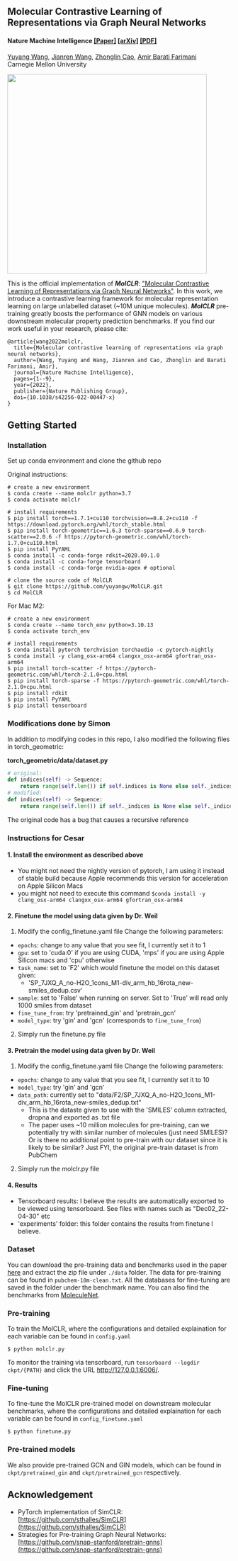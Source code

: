 ## Molecular Contrastive Learning of Representations via Graph Neural Networks ##

#### Nature Machine Intelligence [[Paper]](https://www.nature.com/articles/s42256-022-00447-x) [[arXiv]](https://arxiv.org/abs/2102.10056/) [[PDF]](https://www.nature.com/articles/s42256-022-00447-x.pdf) </br>
[Yuyang Wang](https://yuyangw.github.io/), [Jianren Wang](https://www.jianrenw.com/), [Zhonglin Cao](https://www.linkedin.com/in/zhonglincao/?trk=public_profile_browsemap), [Amir Barati Farimani](https://www.meche.engineering.cmu.edu/directory/bios/barati-farimani-amir.html) </br>
Carnegie Mellon University </br>

<img src="figs/pipeline.gif" width="450">

This is the official implementation of <strong><em>MolCLR</em></strong>: ["Molecular Contrastive Learning of Representations via Graph Neural Networks"](https://www.nature.com/articles/s42256-022-00447-x). In this work, we introduce a contrastive learning framework for molecular representation learning on large unlabelled dataset (~10M unique molecules). <strong><em>MolCLR</em></strong> pre-training greatly boosts the performance of GNN models on various downstream molecular property prediction benchmarks. 
If you find our work useful in your research, please cite:

```
@article{wang2022molclr,
  title={Molecular contrastive learning of representations via graph neural networks},
  author={Wang, Yuyang and Wang, Jianren and Cao, Zhonglin and Barati Farimani, Amir},
  journal={Nature Machine Intelligence},
  pages={1--9},
  year={2022},
  publisher={Nature Publishing Group},
  doi={10.1038/s42256-022-00447-x}
}
```


## Getting Started

### Installation

Set up conda environment and clone the github repo

Original instructions:
```
# create a new environment
$ conda create --name molclr python=3.7
$ conda activate molclr

# install requirements
$ pip install torch==1.7.1+cu110 torchvision==0.8.2+cu110 -f https://download.pytorch.org/whl/torch_stable.html
$ pip install torch-geometric==1.6.3 torch-sparse==0.6.9 torch-scatter==2.0.6 -f https://pytorch-geometric.com/whl/torch-1.7.0+cu110.html
$ pip install PyYAML
$ conda install -c conda-forge rdkit=2020.09.1.0
$ conda install -c conda-forge tensorboard
$ conda install -c conda-forge nvidia-apex # optional

# clone the source code of MolCLR
$ git clone https://github.com/yuyangw/MolCLR.git
$ cd MolCLR
```

For Mac M2:
```angular2html
# create a new environment
$ conda create --name torch_env python=3.10.13
$ conda activate torch_env

# install requirements
$ conda install pytorch torchvision torchaudio -c pytorch-nightly
$ conda install -y clang_osx-arm64 clangxx_osx-arm64 gfortran_osx-arm64
$ pip install torch-scatter -f https://pytorch-geometric.com/whl/torch-2.1.0+cpu.html
$ pip install torch-sparse -f https://pytorch-geometric.com/whl/torch-2.1.0+cpu.html
$ pip install rdkit
$ pip install PyYAML
$ pip install tensorboard
```

### Modifications done by Simon
In addition to modifying codes in this repo, I also modified the following files in torch_geometric:

**torch_geometric/data/dataset.py**
```python
# original:
def indices(self) -> Sequence:
    return range(self.len()) if self.indices is None else self._indices
# modified:
def indices(self) -> Sequence:
    return range(self.len()) if self._indices is None else self._indices
```
The original code has a bug that causes a recursive reference

### Instructions for Cesar
#### 1. Install the environment as described above
- You might not need the nightly version of pytorch, I am using it instead of stable build because Apple recommends 
this version for acceleration on Apple Silicon Macs
- you might not need to execute this command ```$conda install -y clang_osx-arm64 clangxx_osx-arm64 gfortran_osx-arm64```
#### 2. Finetune the model using data given by Dr. Weil
1. Modify the config_finetune.yaml file 
Change the following parameters:
- ```epochs```: change to any value that you see fit, I currently set it to 1
- ```gpu```: set to 'cuda:0' if you are using CUDA, 'mps' if you are using Apple Silicon macs and 'cpu' otherwise
- ```task_name```: set to 'F2' which would finetune the model on this dataset given:
  - 'SP_7JXQ_A_no-H2O_1cons_M1-div_arm_hb_16rota_new-smiles_dedup.csv'
- ```sample```: set to 'False' when running on server. Set to 'True' will read only 1000 smiles from dataset
- ```fine_tune_from```: try 'pretrained_gin' and 'pretrain_gcn'
- ```model_type```: try 'gin' and 'gcn' (corresponds to ```fine_tune_from```)
2. Simply run the finetune.py file

#### 3. Pretrain the model using data given by Dr. Weil
1. Modify the config_finetune.yaml file
Change the following parameters:
- ```epochs```: change to any value that you see fit, I currently set it to 10
- ```model_type```: try 'gin' and 'gcn'
- ```data_path```: currently set to "data/F2/SP_7JXQ_A_no-H2O_1cons_M1-div_arm_hb_16rota_new-smiles_dedup.txt"
  - This is the dataste given to use with the 'SMILES' column extracted, dropna and exported as .txt file
  - The paper uses ~10 million molecules for pre-training, can we potentially try with similar number of 
  molecules (just need SMILES)? Or is there no additional point to pre-train with our dataset since it is 
  likely to be similar? Just FYI, the original pre-train dataset is from PubChem
2. Simply run the molclr.py file


#### 4. Results
- Tensorboard results: I believe the results are automatically exported to be viewed using tensorboard. See files with
names such as "Dec02_22-04-30" etc
- 'experiments' folder: this folder contains the results from finetune I believe.

### Dataset

You can download the pre-training data and benchmarks used in the paper [here](https://drive.google.com/file/d/1aDtN6Qqddwwn2x612kWz9g0xQcuAtzDE/view?usp=sharing) and extract the zip file under `./data` folder. The data for pre-training can be found in `pubchem-10m-clean.txt`. All the databases for fine-tuning are saved in the folder under the benchmark name. You can also find the benchmarks from [MoleculeNet](https://moleculenet.org/).

### Pre-training

To train the MolCLR, where the configurations and detailed explaination for each variable can be found in `config.yaml`
```
$ python molclr.py
```

To monitor the training via tensorboard, run `tensorboard --logdir ckpt/{PATH}` and click the URL http://127.0.0.1:6006/.

### Fine-tuning 

To fine-tune the MolCLR pre-trained model on downstream molecular benchmarks, where the configurations and detailed explaination for each variable can be found in `config_finetune.yaml`
```
$ python finetune.py
```

### Pre-trained models

We also provide pre-trained GCN and GIN models, which can be found in `ckpt/pretrained_gin` and `ckpt/pretrained_gcn` respectively. 

## Acknowledgement

- PyTorch implementation of SimCLR: [https://github.com/sthalles/SimCLR](https://github.com/sthalles/SimCLR)
- Strategies for Pre-training Graph Neural Networks: [https://github.com/snap-stanford/pretrain-gnns](https://github.com/snap-stanford/pretrain-gnns)